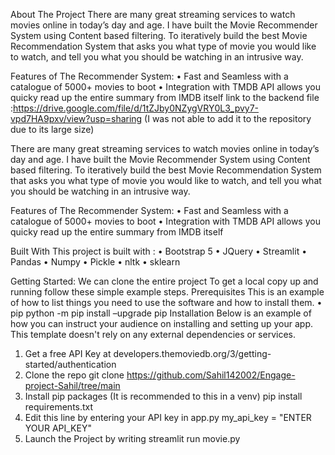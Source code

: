 About The Project
There are many great streaming services to watch movies online in today’s day and age. I have built the Movie Recommender System using Content based filtering. To iteratively build the best Movie Recommendation System that asks you what type of movie you would like to watch, and tell you what you should be watching in an intrusive way.


Features of The Recommender System:
•	Fast and Seamless with a catalogue of 5000+ movies to boot
•	Integration with TMDB API allows you quicky read up the entire summary from IMDB itself
link to the backend file :https://drive.google.com/file/d/1tZJby0NZygVRY0L3_pvy7-vpd7HA9pxv/view?usp=sharing (I was not able to add it to the repository due to its large size)

There are many great streaming services to watch movies online in today’s day and age. I have built the Movie Recommender System using Content based filtering. To iteratively build the best Movie Recommendation System that asks you what type of movie you would like to watch, and tell you what you should be watching in an intrusive way.

Features of The Recommender System:
•	Fast and Seamless with a catalogue of 5000+ movies to boot
•	Integration with TMDB API allows you quicky read up the entire summary from IMDB itself


Built With
This project is built with :
•	Bootstrap 5
•	JQuery
•	Streamlit
•	Pandas
•	Numpy
•	Pickle
•	nltk
•	sklearn


Getting Started:
We can clone the entire project To get a local copy up and running follow these simple example steps.
Prerequisites
This is an example of how to list things you need to use the software and how to install them.
•	pip
python -m pip install –upgrade pip
Installation
Below is an example of how you can instruct your audience on installing and setting up your app. This template doesn't rely on any external dependencies or services.
1.	Get a free API Key at developers.themoviedb.org/3/getting-started/authentication
2.	Clone the repo
git clone https://github.com/Sahil142002/Engage-project-Sahil/tree/main
3.	Install pip packages (It is recommended to this in a venv)
pip install requirements.txt
4.	Edit this line by entering your API key in app.py
my_api_key = "ENTER YOUR API_KEY"
5.	Launch the Project by writing
streamlit run movie.py






